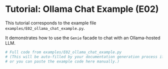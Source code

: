 # Tutorial: Ollama Chat Example (E02)

This tutorial corresponds to the example file `examples/E02_ollama_chat_example.py`.

It demonstrates how to use the `Genie` facade to chat with an Ollama-hosted LLM.

```python
# Full code from examples/E02_ollama_chat_example.py
# (This will be auto-filled by your documentation generation process if configured,
# or you can paste the example code here manually.)
```
